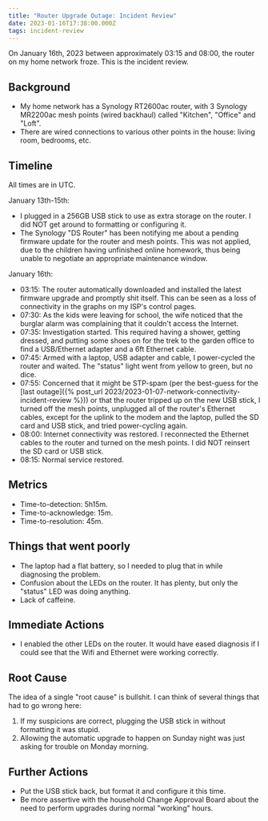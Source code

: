 ```yaml
---
title: "Router Upgrade Outage: Incident Review"
date: 2023-01-16T17:38:00.000Z
tags: incident-review
---
```


On January 16th, 2023 between approximately 03:15 and 08:00, the router on my home network froze. This is the incident review.

## Background

- My home network has a Synology RT2600ac router, with 3 Synology MR2200ac mesh points (wired backhaul) called
"Kitchen", "Office" and "Loft".
- There are wired connections to various other points in the house: living room, bedrooms, etc.

## Timeline

All times are in UTC.

January 13th-15th:
- I plugged in a 256GB USB stick to use as extra storage on the router. I did NOT get around to formatting or
  configuring it.
- The Synology "DS Router" has been notifying me about a pending firmware update for the router and mesh points. This
  was not applied, due to the children having unfinished online homework, thus being unable to negotiate an appropriate
  maintenance window.

January 16th:

- 03:15: The router automatically downloaded and installed the latest firmware upgrade and promptly shit itself. This
  can be seen as a loss of connectivity in the graphs on my ISP's control pages.
- 07:30: As the kids were leaving for school, the wife noticed that the burglar alarm was complaining that it
  couldn't access the Internet.
- 07:35: Investigation started. This required having a shower, getting dressed, and putting some shoes on for the trek
  to the garden office to find a USB/Ethernet adapter and a 6ft Ethernet cable.
- 07:45: Armed with a laptop, USB adapter and cable, I power-cycled the router and waited. The "status" light went from
  yellow to green, but no dice.
- 07:55: Concerned that it might be STP-spam (per the best-guess for the [last outage]({% post_url 2023/2023-01-07-network-connectivity-incident-review %})) or that the router tripped up on
  the new USB stick, I turned off the mesh points, unplugged all of the router's Ethernet cables, except for the uplink
  to the modem and the laptop, pulled the SD card and USB stick, and tried power-cycling again.
- 08:00: Internet connectivity was restored. I reconnected the Ethernet cables to the router and turned on the mesh
  points. I did NOT reinsert the SD card or USB stick.
- 08:15: Normal service restored.

## Metrics

- Time-to-detection: 5h15m.
- Time-to-acknowledge: 15m.
- Time-to-resolution: 45m.

## Things that went poorly

- The laptop had a flat battery, so I needed to plug that in while diagnosing the problem.
- Confusion about the LEDs on the router. It has plenty, but only the "status" LED was doing anything.
- Lack of caffeine.

## Immediate Actions

- I enabled the other LEDs on the router. It would have eased diagnosis if I could see that the Wifi and Ethernet were
  working correctly.

## Root Cause

The idea of a single "root cause" is bullshit. I can think of several things that had to go wrong here:

1. If my suspicions are correct, plugging the USB stick in without formatting it was stupid.
2. Allowing the automatic upgrade to happen on Sunday night was just asking for trouble on Monday morning.

## Further Actions

- Put the USB stick back, but format it and configure it this time.
- Be more assertive with the household Change Approval Board about the need to perform upgrades during normal "working"
  hours.
